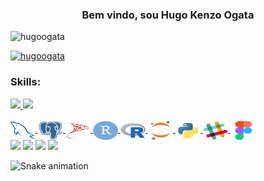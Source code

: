 <h3 align="center">Bem vindo, sou Hugo Kenzo Ogata</h3>

<p align="left"> <img src="https://komarev.com/ghpvc/?username=hugoogata&label=Profile%20views&color=0e75b6&style=flat" alt="hugoogata" /> </p>

<p align="left"> <a href="https://github.com/ryo-ma/github-profile-trophy"><img src="https://github-profile-trophy.vercel.app/?username=hugoogata" alt="hugoogata" /></a> </p>

<h3 align="left">Skills:</h3>
<div>
  <a href="https://github.com/hugoogata">
  <img height="180em" src="https://github-readme-stats.vercel.app/api?username=hugoogata&show_icons=true&theme=algolia&include_all_commits=true&count_private=true"/>
  <img height="180em" src="https://github-readme-stats.vercel.app/api/top-langs/?username=hugoogata&layout=compact&langs_count=16&theme=algolia"/>
</div>
<div style="display: inline_block"><br>
  <img align="center" alt="Hugo-mysql" height="30" width="40" src="https://raw.githubusercontent.com/devicons/devicon/master/icons/mysql/mysql-plain.svg">
  <img align="center" alt="Hugo-postgresql" height="30" width="40" src="https://raw.githubusercontent.com/devicons/devicon/master/icons/postgresql/postgresql-plain.svg">
  <img align="center" alt="Hugo-microsoftsqlserver" height="30" width="40" src="https://raw.githubusercontent.com/devicons/devicon/master/icons/microsoftsqlserver/microsoftsqlserver-original.svg">
  <img align="center" alt="Hugo-Rstudio" height="30" width="40" src="https://raw.githubusercontent.com/devicons/devicon/master/icons/rstudio/rstudio-original.svg">
  <img align="center" alt="Hugo-R" height="30" width="40" src="https://raw.githubusercontent.com/devicons/devicon/master/icons/r/r-original.svg">
  <img align="center" alt="Hugo-jupyter" height="30" width="40" src="https://raw.githubusercontent.com/devicons/devicon/master/icons/jupyter/jupyter-original.svg"> 
  <img align="center" alt="Hugo-Python" height="30" width="40" src="https://raw.githubusercontent.com/devicons/devicon/master/icons/python/python-original.svg">
  <img align="center" alt="Hugo-Slack" height="30" width="40" src="https://raw.githubusercontent.com/devicons/devicon/master/icons/slack/slack-original.svg">
  <img align="center" alt="Hugo-Figmna" height="30" width="40" src="https://raw.githubusercontent.com/devicons/devicon/master/icons/figma/figma-original.svg">
</div
  
  ##  
  
<div> 
  <a href="https://instagram.com/" target="_blank"><img src="https://img.shields.io/badge/-Instagram-%23E4405F?style=for-the-badge&logo=instagram&logoColor=white" target="_blank"></a>
 <a href="" target="_blank"><img src="https://img.shields.io/badge/Discord-7289DA?style=for-the-badge&logo=discord&logoColor=white" target="_blank"></a> 
  <a href = "mailto:hugo.ogata@outlook.com"><img src="https://img.shields.io/badge/-Gmail-%23333?style=for-the-badge&logo=gmail&logoColor=white" target="_blank"></a>
  <a href="https://www.linkedin.com/in/hugo-kenzo-ogata-72888896/" target="_blank"><img src="https://img.shields.io/badge/-LinkedIn-%230077B5?style=for-the-badge&logo=linkedin&logoColor=white" target="_blank"></a> 
 
  ![Snake animation](https://github.com/hugoogata/rafaballerini/blob/output/github-contribution-grid-snake.svg)

